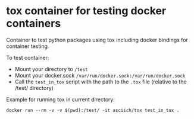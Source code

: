 # tox container for testing docker containers

Container to test python packages using tox including docker bindings for container testing.


To test container:

* Mount your directory to ```/test```
* Mount your docker.sock ```/var/run/docker.sock:/var/run/docker.sock```
* Call the ```test_in_tox``` script with the path to the ```.tox``` file (relative to the /test/ directory)

Example for running tox in current directory:

```
docker run --rm -v -v $(pwd):/test/ -it asciich/tox test_in_tox .
```


